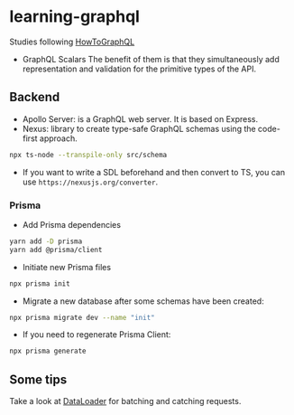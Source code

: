 # learning-graphql
Studies following [HowToGraphQL](https://www.howtographql.com/basics/0-introduction/)

- GraphQL Scalars
The benefit of them is that they simultaneously add representation and validation for the primitive types of the API.

## Backend
- Apollo Server: is a GraphQL web server. It is based on Express.
- Nexus: library to create type-safe GraphQL schemas using the code-first approach.
```bash
npx ts-node --transpile-only src/schema
```

- If you want to write a SDL beforehand and then convert to TS, you can use `https://nexusjs.org/converter`.

### Prisma
- Add Prisma dependencies
```bash
yarn add -D prisma
yarn add @prisma/client
```
- Initiate new Prisma files
```bash
npx prisma init
```
- Migrate a new database after some schemas have been created:
```bash
npx prisma migrate dev --name "init"
```
- If you need to regenerate Prisma Client:
```bash
npx prisma generate
```

## Some tips
Take a look at [DataLoader](https://github.com/graphql/dataloader) for batching and catching requests.